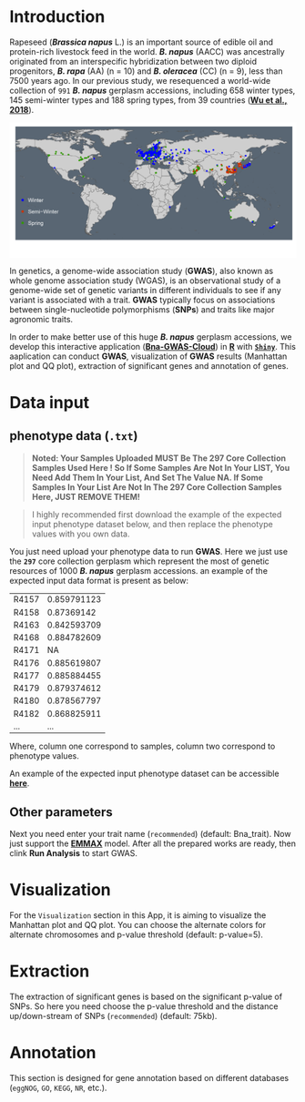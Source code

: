 # Introduction

Rapeseed (***Brassica napus*** L.) is an important source of edible oil and protein-rich livestock feed in the world. ***B. napus*** (AACC) was ancestrally originated from an interspecific hybridization between two diploid progenitors, ***B. rapa*** (AA) (n = 10) and ***B. oleracea*** (CC) (n = 9), less than 7500 years ago. In our previous study, we resequenced a world-wide collection of `991` ***B. napus*** gerplasm accessions, including 658 winter types, 145 semi-winter types and 188 spring types, from 39 countries (<a href="https://www.sciencedirect.com/science/article/pii/S1674205218303435?via%3Dihub" target="_blank">**Wu et al., 2018**</a>).

<img src="https://raw.githubusercontent.com/YTLogos/Pic_blog/master/Bna_map.png" width="1000" hegiht="1200" align=center />

In genetics, a genome-wide association study (**GWAS**), also known as whole genome association study (WGAS), is an observational study of a genome-wide set of genetic variants in different individuals to see if any variant is associated with a trait. **GWAS** typically focus on associations between single-nucleotide polymorphisms (**SNPs**) and traits like major agronomic traits.

In order to make better use of this huge ***B. napus*** gerplasm accessions, we develop this interactive application ([**Bna-GWAS-Cloud**](http://10.75.29.165:3838/gwas/)) in <a href="https://www.r-project.org/" target="_blank">**R**</a> with <a href="https://shiny.rstudio.com/" target="_blank">**`Shiny`**</a>. This aaplication can conduct **GWAS**, visualization of **GWAS** results (Manhattan plot and QQ plot), extraction of significant genes and annotation of genes.

# Data input

## phenotype data (**`.txt`**)

> **Noted: Your Samples Uploaded MUST Be The 297 Core Collection Samples Used Here ! So If Some Samples Are Not In Your LIST, You Need Add Them In Your List, And Set The Value NA. If Some Samples In Your List Are Not In The 297 Core Collection Samples Here, JUST REMOVE THEM!**

> I highly recommended first download the example of the expected input phenotype dataset below, and then replace the phenotype values with you own data.

You just need upload your phenotype data to run **GWAS**. Here we just use the **`297`** core collection gerplasm which represent the most of genetic resources of 1000 ***B. napus*** gerplasm accessions. an example of the expected input data format is present as below:

<style>
table th:first-of-type {
	width: 100px;
}
</style>


|       |       |
| ------------- | -------------- |
|R4157|0.859791123|
|R4158|0.87369142|
|R4163|0.842593709|
|R4168|0.884782609|
|R4171|NA|
|R4176|0.885619807|
|R4177|0.885884455|
|R4179|0.879374612|
|R4180|0.878567797|
|R4182|0.868825911|
|...|...|

Where, column one correspond to samples, column two correspond to phenotype values.

An example of the expected input phenotype dataset can be accessible <a href="http://10.75.29.165/lab_pub_file/file/sample_phenotype.txt" target="_blank"> **here**</a>.

## Other parameters

Next you need enter your trait name (`recommended`) (default: Bna_trait). Now just support the <a href="https://genome.sph.umich.edu/wiki/EMMAX" target="_blank">**EMMAX**</a> model. After all the prepared works are ready, then clink **Run Analysis** to start GWAS.

# Visualization

For the `Visualization` section in this App, it is aiming to visualize the Manhattan plot and QQ plot. You can choose the alternate colors for alternate chromosomes and p-value threshold (default: p-value=5).

# Extraction

The extraction of significant genes is based on the significant p-value of SNPs. So here you need choose the p-value threshold and the distance up/down-stream of SNPs (`recommended`) (default: 75kb).

# Annotation

This section is designed for gene annotation based on different databases (`eggNOG`, `GO`, `KEGG`, `NR`, etc.).
